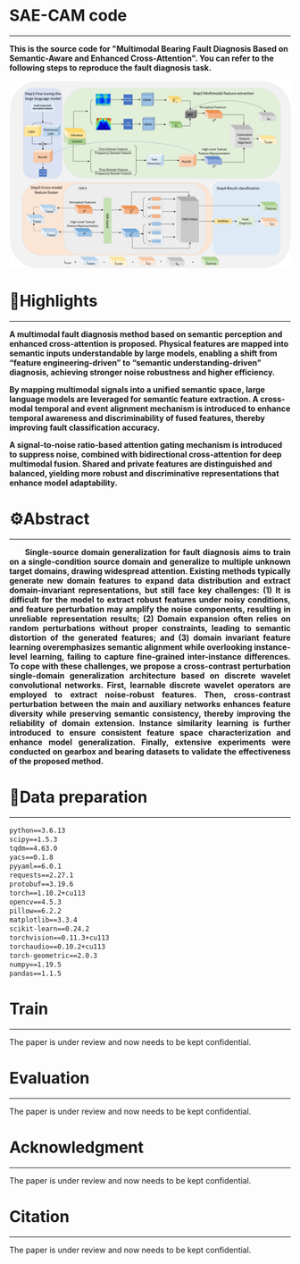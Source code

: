 # SAE-CAM code

---

**This is the source code for "Multimodal Bearing Fault Diagnosis Based on Semantic-Aware and Enhanced Cross-Attention". You can refer to the following steps to reproduce the fault diagnosis task.**
<p align="center">
  <img src="./SAE-CAM_files/Model.png" width="800">
</p>

# :triangular_flag_on_post:Highlights

----

**A multimodal fault diagnosis method based on semantic perception and enhanced cross-attention is proposed. Physical features are mapped into semantic inputs understandable by large models, enabling a shift from “feature engineering-driven” to “semantic understanding-driven” diagnosis, achieving stronger noise robustness and higher efficiency.**

**By mapping multimodal signals into a unified semantic space, large language models are leveraged for semantic feature extraction. A cross-modal temporal and event alignment mechanism is introduced to enhance temporal awareness and discriminability of fused features, thereby improving fault classification accuracy.** 

**A signal-to-noise ratio-based attention gating mechanism is introduced to suppress noise, combined with bidirectional cross-attention for deep multimodal fusion. Shared and private features are distinguished and balanced, yielding more robust and discriminative representations that enhance model adaptability.**


# ⚙️Abstract

----
<p align="justify">
<b>&emsp;&emsp;Single-source domain generalization for fault diagnosis aims to train on a single-condition source domain and generalize to multiple unknown target domains, drawing widespread attention. Existing methods typically generate new domain features to expand data distribution and extract domain-invariant representations, but still face key challenges: (1) It is difficult for the model to extract robust features under noisy conditions, and feature perturbation may amplify the noise components, resulting in unreliable representation results; (2) Domain expansion often relies on random perturbations without proper constraints, leading to semantic distortion of the generated features; and (3) domain invariant feature learning overemphasizes semantic alignment while overlooking instance-level learning, failing to capture fine-grained inter-instance differences. To cope with these challenges, we propose a cross-contrast perturbation single-domain generalization architecture based on discrete wavelet convolutional networks. First, learnable discrete wavelet operators are employed to extract noise-robust features. Then, cross-contrast perturbation between the main and auxiliary networks enhances feature diversity while preserving semantic consistency, thereby improving the reliability of domain extension. Instance similarity learning is further introduced to ensure consistent feature space characterization and enhance model generalization. Finally, extensive experiments were conducted on gearbox and bearing datasets to validate the effectiveness of the proposed method.</b>
</p>

# :blue_book:Data preparation
---
```
python==3.6.13
scipy==1.5.3
tqdm==4.63.0
yacs==0.1.8
pyyaml==6.0.1
requests==2.27.1
protobuf==3.19.6
torch==1.10.2+cu113
opencv==4.5.3
pillow==6.2.2
matplotlib==3.3.4
scikit-learn==0.24.2
torchvision==0.11.3+cu113
torchaudio==0.10.2+cu113
torch-geometric==2.0.3
numpy==1.19.5
pandas==1.1.5

```
# Train
---
The paper is under review and now needs to be kept confidential.
# Evaluation
---
The paper is under review and now needs to be kept confidential.
# Acknowledgment
---
The paper is under review and now needs to be kept confidential.
# Citation
---
The paper is under review and now needs to be kept confidential.
